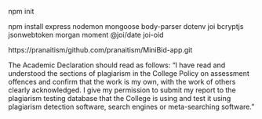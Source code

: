 npm init

npm install express nodemon mongoose body-parser dotenv joi bcryptjs jsonwebtoken morgan moment @joi/date joi-oid


https://pranaitism/github.com/pranaitism/MiniBid-app.git



The Academic Declaration should read as follows:
“I have read and understood the sections of plagiarism in the 
College Policy on assessment offences and confirm that the work is my own,
with the work of others clearly acknowledged. 
I give my permission to submit my report to the plagiarism 
testing database that the College is using and test it using 
plagiarism detection software, search engines or meta-searching software.” 